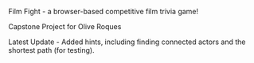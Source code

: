 Film Fight - a browser-based competitive film trivia game!


Capstone Project for Olive Roques

Latest Update - Added hints, including finding connected actors and the shortest path (for testing).
